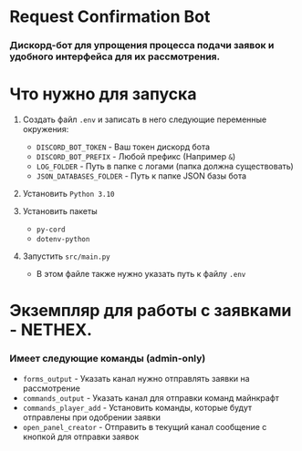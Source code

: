 # Request Confirmation Bot

### Дискорд-бот для упрощения процесса подачи заявок и удобного интерфейса для их рассмотрения.

# Что нужно для запуска

1. Создать файл `.env` и записать в него следующие переменные окружения:
    - `DISCORD_BOT_TOKEN` - Ваш токен дискорд бота
    - `DISCORD_BOT_PREFIX` - Любой префикс (Например `&`)
    - `LOG_FOLDER` - Путь в папке с логами (папка должна существовать)
    - `JSON_DATABASES_FOLDER` - Путь к папке JSON базы бота

2. Установить `Python 3.10`

3. Установить пакеты
    - `py-cord`
    - `dotenv-python`

4. Запустить `src/main.py`
    - В этом файле также нужно указать путь к файлу `.env`

# Экземпляр для работы с заявками - NETHEX.

### Имеет следующие команды (admin-only)

- `forms_output` - Указать канал нужно отправлять заявки на рассмотрение
- `commands_output` - Указать канал для отправки команд майнкрафт
- `commands_player_add` - Установить команды, которые будут отправлены при одобрении заявки
- `open_panel_creator` - Отправить в текущий канал сообщение с кнопкой для отправки заявок

